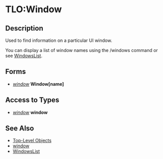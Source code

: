 # TLO:Window

## Description

Used to find information on a particular UI window.

You can display a list of window names using the /windows command or see [WindowsList](../../general-information/windows/windowslist.md).

## Forms

* [_window_](../data-types/datatype-window.md) **Window[**name**]**

## Access to Types

* [_window_](../data-types/datatype-window.md) **window**

## See Also

* [Top-Level Objects](./)
* [window](../data-types/datatype-window.md)
* [WindowsList](../../general-information/windows/windowslist.md)

